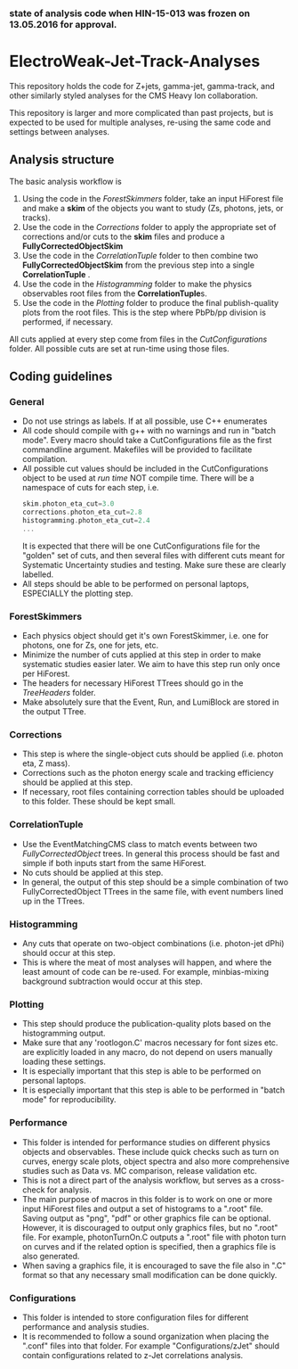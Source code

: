 ### state of analysis code when HIN-15-013 was frozen on 13.05.2016 for approval.

# ElectroWeak-Jet-Track-Analyses

This repository holds the code for Z+jets, gamma-jet, gamma-track, and other similarly styled analyses for the CMS Heavy Ion collaboration.

This repository is larger and more complicated than past projects, but is expected to be used for multiple analyses, re-using the same code and settings between analyses.

## Analysis structure

The basic analysis workflow is

1. Using the code in the *ForestSkimmers* folder, take an input HiForest file and make a **skim** of the objects you want to study (Zs, photons, jets, or tracks).
2. Use the code in the *Corrections* folder to apply the appropriate set of corrections and/or cuts to the **skim** files and produce a **FullyCorrectedObjectSkim**
3. Use the code in the *CorrelationTuple* folder to then combine two **FullyCorrectedObjectSkim** from the previous step into a single **CorrelationTuple** .
4. Use the code in the *Histogramming* folder to make the physics observables root files from the **CorrelationTuple**s.
5. Use the code in the *Plotting* folder to produce the final publish-quality plots from the root files. This is the step where PbPb/pp division is performed, if necessary.

All cuts applied at every step come from files in the *CutConfigurations* folder. All possible cuts are set at run-time using those files.

## Coding guidelines

### General

- Do not use strings as labels. If at all possible, use C++ enumerates
- All code should compile with g++ with no warnings and run in "batch mode". Every macro should take a CutConfigurations file as the first commandline argument. Makefiles will be provided to facilitate compilation.
- All possible cut values should be included in the CutConfigurations object to be used at *run time* NOT compile time. There will be a namespace of cuts for each step, i.e.
  ```C++
  skim.photon_eta_cut=3.0
  corrections.photon_eta_cut=2.8
  histogramming.photon_eta_cut=2.4
  ...
  ```
  It is expected that there will be one CutConfigurations file for the "golden" set of cuts, and then several files with different cuts meant for Systematic Uncertainty studies and testing. Make sure these are clearly labelled.
- All steps should be able to be performed on personal laptops, ESPECIALLY the plotting step.

### ForestSkimmers

- Each physics object should get it's own ForestSkimmer, i.e. one for photons, one for Zs, one for jets, etc.
- Minimize the number of cuts applied at this step in order to make systematic studies easier later. We aim to have this step run only once per HiForest.
- The headers for necessary HiForest TTrees should go in the *TreeHeaders* folder.
- Make absolutely sure that the Event, Run, and LumiBlock are stored in the output TTree.

### Corrections

- This step is where the single-object cuts should be applied (i.e. photon eta, Z mass).
- Corrections such as the photon energy scale and tracking efficiency should be applied at this step.
- If necessary, root files containing correction tables should be uploaded to this folder. These should be kept small.


### CorrelationTuple

- Use the EventMatchingCMS class to match events between two *FullyCorrectedObject* trees. In general this process should be fast and simple if both inputs start from the same HiForest.
- No cuts should be applied at this step.
- In general, the output of this step should be a simple combination of two FullyCorrectedObject TTrees in the same file, with event numbers lined up in the TTrees.

### Histogramming

- Any cuts that operate on two-object combinations (i.e. photon-jet dPhi) should occur at this step.
- This is where the meat of most analyses will happen, and where the least amount of code can be re-used. For example, minbias-mixing background subtraction would occur at this step.

### Plotting

- This step should produce the publication-quality plots based on the histogramming output.
- Make sure that any 'rootlogon.C' macros necessary for font sizes etc. are explicitly loaded in any macro, do not depend on users manually loading these settings.
- It is especially important that this step is able to be performed on personal laptops.
- It is especially important that this step is able to be performed in "batch mode" for reproducibility.

### Performance

 - This folder is intended for performance studies on different physics objects and observables. These include quick checks such as turn on curves, energy scale plots, object spectra and also more comprehensive studies such as Data vs. MC comparison, release validation etc.
 - This is not a direct part of the analysis workflow, but serves as a cross-check for analysis.
 - The main purpose of macros in this folder is to work on one or more input HiForest files and output a set of histograms to a ".root" file. Saving output as "png", "pdf" or other graphics file can be optional. However, it is discouraged to output only graphics files, but no ".root" file. For example, photonTurnOn.C outputs a ".root" file with photon turn on curves and if the related option is specified, then a graphics file is also generated.
 - When saving a graphics file, it is encouraged to save the file also in ".C" format so that any necessary small modification can be done quickly.

### Configurations

 - This folder is intended to store configuration files for different performance and analysis studies.
 - It is recommended to follow a sound organization when placing the ".conf" files into that folder. For example "Configurations/zJet" should contain configurations related to z-Jet correlations analysis.

